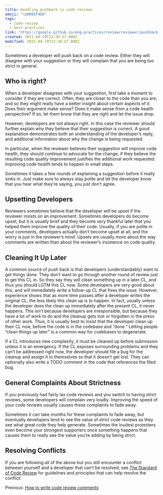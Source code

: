 ```yaml
---
title: Handling pushback in code reviews
emoji: "\U0001F4DD"
tags:
  - code-review
  - best-practices
link: 'https://google.github.io/eng-practices/review/reviewer/pushback.html'
created: 2021-04-19T23:30:57.000Z
modified: 2021-04-19T23:30:57.000Z
---
```


Sometimes a developer will push back on a code review. Either they will disagree with your suggestion or they will complain that you are being too strict in general.

## Who is right?

When a developer disagrees with your suggestion, first take a moment to consider if they are correct. Often, they are closer to the code than you are, and so they might really have a better insight about certain aspects of it. Does their argument make sense? Does it make sense from a code health perspective? If so, let them know that they are right and let the issue drop.

However, developers are not always right. In this case the reviewer should further explain why they believe that their suggestion is correct. A good explanation demonstrates both an understanding of the developer’s reply, and additional information about why the change is being requested.

In particular, when the reviewer believes their suggestion will improve code health, they should continue to advocate for the change, if they believe the resulting code quality improvement justifies the additional work requested. Improving code health tends to happen in small steps.

Sometimes it takes a few rounds of explaining a suggestion before it really sinks in. Just make sure to always stay polite and let the developer know that you hear what they’re saying, you just don’t agree.

## Upsetting Developers

Reviewers sometimes believe that the developer will be upset if the reviewer insists on an improvement. Sometimes developers do become upset, but it is usually brief and they become very thankful later that you helped them improve the quality of their code. Usually, if you are polite in your comments, developers actually don’t become upset at all, and the worry is just in the reviewer’s mind. Upsets are usually more about the way comments are written than about the reviewer’s insistence on code quality.

## Cleaning It Up Later

A common source of push back is that developers (understandably) want to get things done. They don’t want to go through another round of review just to get this CL in. So they say they will clean something up in a later CL, and thus you should LGTM this CL now. Some developers are very good about this, and will immediately write a follow-up CL that fixes the issue. However, experience shows that as more time passes after a developer writes the original CL, the less likely this clean up is to happen. In fact, usually unless the developer does the clean up immediately after the present CL, it never happens. This isn’t because developers are irresponsible, but because they have a lot of work to do and the cleanup gets lost or forgotten in the press of other work. Thus, it is usually best to insist that the developer clean up their CL now, before the code is in the codebase and “done.” Letting people “clean things up later” is a common way for codebases to degenerate.

If a CL introduces new complexity, it must be cleaned up before submission unless it is an emergency. If the CL exposes surrounding problems and they can’t be addressed right now, the developer should file a bug for the cleanup and assign it to themselves so that it doesn’t get lost. They can optionally also write a TODO comment in the code that references the filed bug.

## General Complaints About Strictness

If you previously had fairly lax code reviews and you switch to having strict reviews, some developers will complain very loudly. Improving the speed of your code reviews usually causes these complaints to fade away.

Sometimes it can take months for these complaints to fade away, but eventually developers tend to see the value of strict code reviews as they see what great code they help generate. Sometimes the loudest protesters even become your strongest supporters once something happens that causes them to really see the value you’re adding by being strict.

## Resolving Conflicts

If you are following all of the above but you still encounter a conflict between yourself and a developer that can’t be resolved, see [The Standard of Code Review](https://google.github.io/eng-practices/review/reviewer/standard.html) for guidelines and principles that can help resolve the conflict.

Previous: [How to write code review comments](https://lkcozy.github.io/code-notes/programming/how_to_write_code_review_comments)
